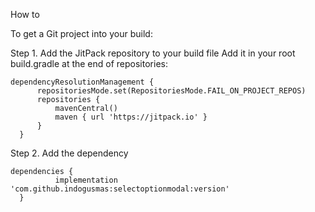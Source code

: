 How to

To get a Git project into your build:

Step 1. Add the JitPack repository to your build file
  Add it in your root build.gradle at the end of repositories:
  ```
  dependencyResolutionManagement {
  		repositoriesMode.set(RepositoriesMode.FAIL_ON_PROJECT_REPOS)
  		repositories {
  			mavenCentral()
  			maven { url 'https://jitpack.io' }
  		}
  	}
  ```
Step 2. Add the dependency
  ```
  dependencies {
  	        implementation 'com.github.indogusmas:selectoptionmodal:version'
  	}
  ```

